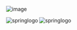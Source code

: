 ![image](https://github.com/steparon/steparon/assets/138889090/1cb9bf45-13ee-4787-bd7e-c9dae354720d)

![springlogo](https://github.com/steparon/steparon/assets/138889090/547b20a3-c1ca-42a4-b509-d6e48e82a235) ![springlogo](https://github.com/steparon/steparon/assets/138889090/e0253a5d-0c21-4fd5-a842-aaedbbda4a2e)





